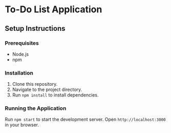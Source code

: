 # To-Do List Application

## Setup Instructions

### Prerequisites
- Node.js
- npm

### Installation
1. Clone this repository.
2. Navigate to the project directory.
3. Run `npm install` to install dependencies.

### Running the Application
Run `npm start` to start the development server. Open `http://localhost:3000` in your browser.
